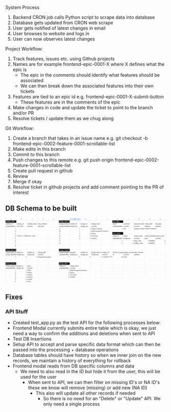 System Process

1. Backend CRON job calls Python script to scrape data into database
2. Database gets updated from CRON web scrape
3. User gets notified of latest changes in email
4. User browses to website and logs in
5. User can now observes latest changes

Project Workflow:

1. Track features, issues etc. using Github projects
2. Names are for example frontend-epic-0001-X where X defines what the epic is
   - The epic in the comments should identify what features should be associated
   - We can then break down the associated features into their own tickets
3. Features are tied to an epic id e.g. frontend-epic-0001-X-submit-button
   - These features are in the comments of the epic
4. Make changes in code and update the ticket to point to the branch and/or PR
5. Resolve tickets / update them as we chug along

Git Workflow:

1. Create a branch that takes in an issue name e.g. git checkout -b frontend-epic-0002-feature-0001-scrollable-list
2. Make edits in this branch
3. Commit to this branch
4. Push changes to this remote e.g. git push origin frontend-epic-0002-feature-0001-scrollable-list
5. Create pull request in github
6. Review
7. Merge if okay
8. Resolve ticket in github projects and add comment pointing to the PR of interest

## DB Schema to be built

<div align="center">
    <img src="/assets/images/20231222_db_schema_v1.PNG?raw=true"</img> 
</div>

## Fixes

### API Stuff

- Created test_app.py as the test API for the following processes below:
- Frontend Modal currently submits entire table which is okay, we just need a way to confirm the additions and deletions when sent to API
- Test DB Insertions
- Setup API to accept and parse specific data format which can then be passed into the processing + database operations
- Database tables should have history so when we inner join on the new records, we maintain a history of everything for rollback
- Frontend modal reads from DB specific columns and data
  - We need to also read in the ID but hide it from the user, this will be used for the user
    - When sent to API, we can then filter on missing ID's or NA ID's these we know will remove (missing) or add new (NA ID)
      - This also will update all other records if needed
        - So there is no need for an "Delete" or "Update" API. We only need a single process
